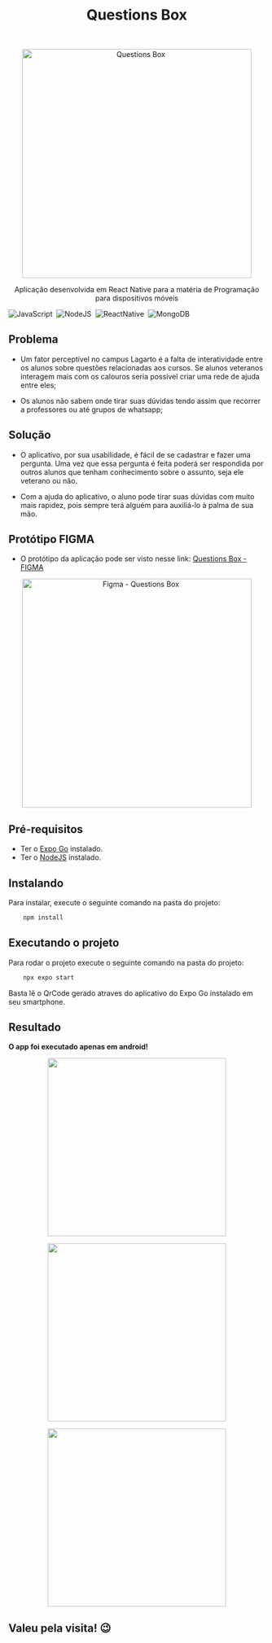<h1 align="center"> Questions Box </h1> <br>

<p align="center">
  <img alt="Questions Box" title="GitPoint" src="./assets/Readme/splash.png" width="450">
</p>

<p align="center">
  Aplicação desenvolvida em React Native para a matéria de Programação para dispositivos móveis
</p>

![JavaScript](https://img.shields.io/badge/JavaScript-F7DF1E?style=for-the-badge&logo=javascript&logoColor=black)&nbsp;
![NodeJS](https://img.shields.io/badge/Node.js-43853D?style=for-the-badge&logo=node.js&logoColor=white)&nbsp;
![ReactNative](https://img.shields.io/badge/React_Native-20232A?style=for-the-badge&logo=react&logoColor=61DAFB)&nbsp;
![MongoDB](https://img.shields.io/badge/MongoDB-4EA94B?style=for-the-badge&logo=mongodb&logoColor=white)&nbsp;

## Problema

- Um fator perceptível no campus Lagarto é a falta de interatividade entre
os alunos sobre questões relacionadas aos cursos. Se alunos veteranos
interagem mais com os calouros seria possível criar uma rede de ajuda entre
eles;

- Os alunos não sabem onde tirar suas dúvidas tendo assim que recorrer a
professores ou até grupos de whatsapp;

## Solução

- O aplicativo, por sua usabilidade, é fácil de se cadastrar e fazer uma
pergunta. Uma vez que essa pergunta é feita poderá ser respondida por outros
alunos que tenham conhecimento sobre o assunto, seja ele veterano ou não.

- Com a ajuda do aplicativo, o aluno pode tirar suas dúvidas com muito mais rapidez, pois sempre terá alguém para auxiliá-lo à palma de sua mão.

## Protótipo FIGMA

- O protótipo da aplicação pode ser visto nesse link: [Questions Box - FIGMA](https://www.figma.com/file/uWypl4okI5vZFMWqmrYNFB/Projeto-Programa%C3%A7%C3%A3o-Mobile?node-id=0%3A1&t=G0Ti5sf4k8gASjY0-1)

<a href="https://www.figma.com/file/uWypl4okI5vZFMWqmrYNFB/Projeto-Programa%C3%A7%C3%A3o-Mobile?node-id=0%3A1&t=G0Ti5sf4k8gASjY0-1" target="_blank">
<p align="center">
    <img alt="Figma - Questions Box" title="GitPoint" src="./assets/Readme/Figma.png" width="450">
</p>
</a>

## Pré-requisitos

 - Ter o [Expo Go](https://expo.dev/expo-go) instalado.
 - Ter o [NodeJS](https://nodejs.org/) instalado.

## Instalando

Para instalar, execute o seguinte comando na pasta do projeto:

```js
    npm install
```

## Executando o projeto

Para rodar o projeto execute o seguinte comando na pasta do projeto:

```js
    npx expo start
```

Basta lê o QrCode gerado atraves do aplicativo do Expo Go instalado em seu smartphone.

## Resultado

**O app foi executado apenas em android!**

<p align="center">
  <img src = "./assets/Readme/show1.gif" width=350>
</p>

<p align="center">
  <img src = "./assets/Readme/show2.gif" width=350>
</p>

<p align="center">
  <img src = "./assets/Readme/show3.gif" width=350>
</p>

## Valeu pela visita! 😉
